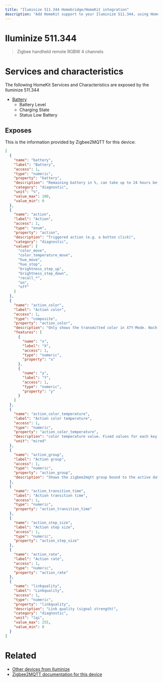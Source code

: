 ```yaml
---
title: "Iluminize 511.344 Homebridge/HomeKit integration"
description: "Add HomeKit support to your Iluminize 511.344, using Homebridge, Zigbee2MQTT and homebridge-z2m."
---
```

<!---
This file has been GENERATED using src/docgen/docgen.ts
DO NOT EDIT THIS FILE MANUALLY!
-->
# Iluminize 511.344
> Zigbee handheld remote RGBW 4 channels


# Services and characteristics
The following HomeKit Services and Characteristics are exposed by
the Iluminize 511.344

* [Battery](../../battery.md)
  * Battery Level
  * Charging State
  * Status Low Battery



## Exposes

This is the information provided by Zigbee2MQTT for this device:

```json
[
  {
    "name": "battery",
    "label": "Battery",
    "access": 1,
    "type": "numeric",
    "property": "battery",
    "description": "Remaining battery in %, can take up to 24 hours before reported",
    "category": "diagnostic",
    "unit": "%",
    "value_max": 100,
    "value_min": 0
  },
  {
    "name": "action",
    "label": "Action",
    "access": 1,
    "type": "enum",
    "property": "action",
    "description": "Triggered action (e.g. a button click)",
    "category": "diagnostic",
    "values": [
      "color_move",
      "color_temperature_move",
      "hue_move",
      "hue_stop",
      "brightness_step_up",
      "brightness_step_down",
      "recall_*",
      "on",
      "off"
    ]
  },
  {
    "name": "action_color",
    "label": "Action color",
    "access": 1,
    "type": "composite",
    "property": "action_color",
    "description": "Only shows the transmitted color in X7Y-Mode. Noch changes possible.",
    "features": [
      {
        "name": "x",
        "label": "X",
        "access": 1,
        "type": "numeric",
        "property": "x"
      },
      {
        "name": "y",
        "label": "Y",
        "access": 1,
        "type": "numeric",
        "property": "y"
      }
    ]
  },
  {
    "name": "action_color_temperature",
    "label": "Action color temperature",
    "access": 1,
    "type": "numeric",
    "property": "action_color_temperature",
    "description": "color temperature value. Fixed values for each key press: 145, 175, 222, 304, 480 mired",
    "unit": "mired"
  },
  {
    "name": "action_group",
    "label": "Action group",
    "access": 1,
    "type": "numeric",
    "property": "action_group",
    "description": "Shows the zigbee2mqtt group bound to the active data point EP(1-4)."
  },
  {
    "name": "action_transition_time",
    "label": "Action transition time",
    "access": 1,
    "type": "numeric",
    "property": "action_transition_time"
  },
  {
    "name": "action_step_size",
    "label": "Action step size",
    "access": 1,
    "type": "numeric",
    "property": "action_step_size"
  },
  {
    "name": "action_rate",
    "label": "Action rate",
    "access": 1,
    "type": "numeric",
    "property": "action_rate"
  },
  {
    "name": "linkquality",
    "label": "Linkquality",
    "access": 1,
    "type": "numeric",
    "property": "linkquality",
    "description": "Link quality (signal strength)",
    "category": "diagnostic",
    "unit": "lqi",
    "value_max": 255,
    "value_min": 0
  }
]
```

# Related
* [Other devices from Iluminize](../index.md#iluminize)
* [Zigbee2MQTT documentation for this device](https://www.zigbee2mqtt.io/devices/511.344.html)